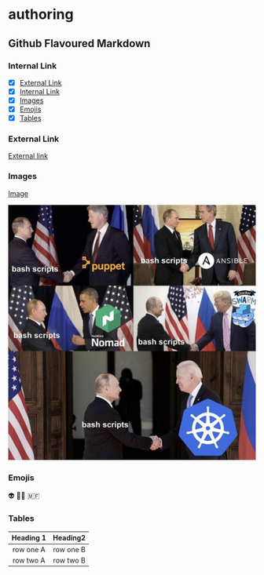 # authoring
## Github Flavoured Markdown

### Internal Link
- [x] [External Link](#External-Link)
- [x] [Internal Link](#Internal-Link)
- [x] [Images](#Images)
- [x] [Emojis](#Emojis)
- [x] [Tables](#Tables)

### External Link 
[External link](https://help.github.com/en)

### Images
[Image](./Folder/Images/IMG_0402.jpg) 

![Image](./Folder/Images/IMG_0402.jpg) 

 ### Emojis
 👽
 🧑‍🎨
 🇲🇫
 
### Tables 
|Heading 1|Heading2|
|:---:|:---:|
|row one A |row one B|
|row two A|row two B|


 
 

